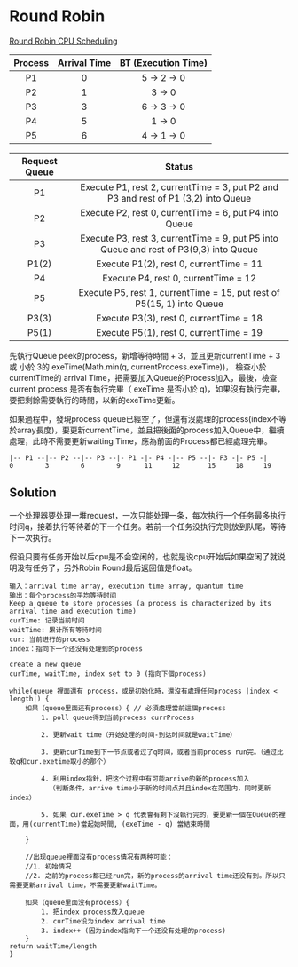 # Round Robin 

[Round Robin CPU Scheduling](https://www.youtube.com/watch?v=aWlQYllBZDs)

| Process | Arrival Time | BT (Execution Time) |
|:-------:|:------------:|:-------------------:|
| P1 | 0 | 5 -> 2 -> 0 |
| P2 | 1 | 3 -> 0 |
| P3 | 3 | 6 -> 3 -> 0 |
| P4 | 5 | 1 -> 0|
| P5 | 6 | 4 -> 1 -> 0|


| Request Queue | Status |
|:-------------:|:------:|
| P1 | Execute P1, rest 2, currentTime = 3, put P2 and P3 and rest of P1 (3,2) into Queue |
| P2 | Execute P2, rest 0, currentTime = 6, put P4 into Queue |
| P3 | Execute P3, rest 3, currentTime = 9, put P5 into Queue and rest of P3(9,3) into Queue |
| P1(2) | Execute P1(2), rest 0, currentTime = 11 |
| P4 | Execute P4, rest 0, currentTime = 12 |
| P5 | Execute P5, rest 1, currentTime = 15, put rest of P5(15, 1) into Queue |
| P3(3) | Execute P3(3), rest 0, currentTime = 18 |
| P5(1) | Execute P5(1), rest 0, currentTime = 19 |


先執行Queue peek的process，新增等待時間 + 3，並且更新currentTime + 3 或 小於 3的 exeTime(Math.min(q, currentProcess.exeTime))， 檢查小於currentTime的 arrival Time，把需要加入Queue的Process加入，最後，檢查current process 是否有執行完畢（ exeTime 是否小於 q)，如果沒有執行完畢，要把剩餘需要執行的時間，以新的exeTime更新。

如果過程中，發現process queue已經空了，但還有沒處理的process(index不等於array長度)，要更新currentTime，並且把後面的process加入Queue中，繼續處理，此時不需要更新waiting Time，應為前面的Process都已經處理完畢。


```
|-- P1 --|-- P2 --|-- P3 --|- P1 -|- P4 -|-- P5 --|- P3 -|- P5 -|
0        3        6        9      11     12       15     18     19
```

## Solution

一个处理器要处理一堆request，一次只能处理一条，每次执行一个任务最多执行时间q，接着执行等待着的下一个任务。若前一个任务没执行完则放到队尾，等待下一次执行。

假设只要有任务开始以后cpu是不会空闲的，也就是说cpu开始后如果空闲了就说明没有任务了，另外Robin Round最后返回值是float。


```
输入：arrival time array, execution time array, quantum time
输出：每个process的平均等待时间
Keep a queue to store processes (a process is characterized by its arrival time and execution time)
curTime: 记录当前时间
waitTime: 累计所有等待时间
cur: 当前进行的process
index：指向下一个还没有处理到的process
```

```
create a new queue
curTime, waitTime, index set to 0 (指向下個process)

while(queue 裡面還有 process，或是初始化時，還沒有處理任何process |index < length|) {
    如果（queue里面还有process）{ // 必須處理當前這個process
        1. poll queue得到当前process currProcess
        
        2. 更新wait time（开始处理的时间-到达时间就是waitTime）

        3. 更新curTime到下一节点或者过了q时间，或者当前process run完。（通过比较q和cur.exetime取小的那个）
           
        4. 利用index指針，把这个过程中有可能arrive的新的process加入
          （判断条件，arrive time小于新的时间点并且index在范围内，同时更新index）
        
        5. 如果 cur.exeTime > q 代表會有剩下沒執行完的，要更新一個在Queue的裡面，用(currentTime)當起始時間, (exeTime - q) 當結束時間

    }

    //出现queue裡面沒有process情况有两种可能：
    //1. 初始情况 
    //2. 之前的process都已经run完，新的process的arrival time还没有到。所以只需要更新arrival time，不需要更新waitTime。

    如果（queue里面没有process）{
        1. 把index process放入queue
        2. curTime设为index arrival time
        3. index++ (因为index指向下一个还没有处理的process)
    }
return waitTime/length   
}
```

```java



```